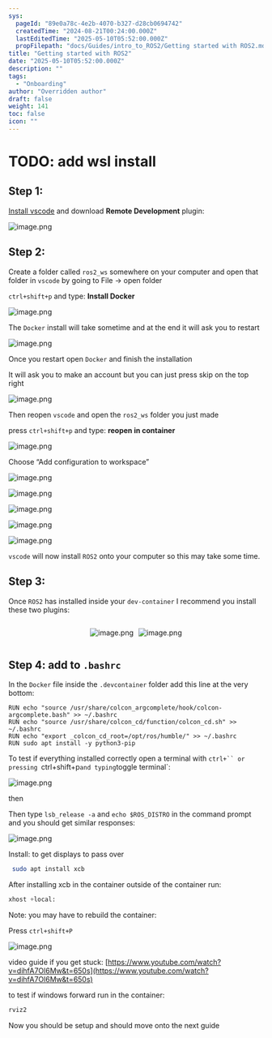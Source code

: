 ```yaml
---
sys:
  pageId: "89e0a78c-4e2b-4070-b327-d28cb0694742"
  createdTime: "2024-08-21T00:24:00.000Z"
  lastEditedTime: "2025-05-10T05:52:00.000Z"
  propFilepath: "docs/Guides/intro_to_ROS2/Getting started with ROS2.md"
title: "Getting started with ROS2"
date: "2025-05-10T05:52:00.000Z"
description: ""
tags:
  - "Onboarding"
author: "Overridden author"
draft: false
weight: 141
toc: false
icon: ""
---
```


# TODO: add wsl install

## Step 1:

[Install vscode](https://code.visualstudio.com/download) and download **Remote Development** plugin:

![image.png](https://prod-files-secure.s3.us-west-2.amazonaws.com/d518164a-d88e-44d1-a4ee-3adb3bd8bce0/efb52993-1881-4a40-b95e-6f020334f022/image.png?X-Amz-Algorithm=AWS4-HMAC-SHA256&X-Amz-Content-Sha256=UNSIGNED-PAYLOAD&X-Amz-Credential=ASIAZI2LB4666ZBU67HM%2F20250622%2Fus-west-2%2Fs3%2Faws4_request&X-Amz-Date=20250622T121417Z&X-Amz-Expires=3600&X-Amz-Security-Token=IQoJb3JpZ2luX2VjEAEaCXVzLXdlc3QtMiJIMEYCIQDXURpa0PWVo7t5m2Q%2F%2FWrInRHjcRrsGw4WCKIF%2Fz6CZgIhAMQVY1DFoTJb9QDnKxCpbmTis1EptQwjWHFUbPxYjTeeKogECOr%2F%2F%2F%2F%2F%2F%2F%2F%2F%2FwEQABoMNjM3NDIzMTgzODA1IgztGV5j%2BYfuradETxkq3AN9kAcYyIwqp%2FYpurSKBZRGfi2vSPCffyJhChufp5%2BQtQIhQ%2BUBt%2BjE4m%2BYVBZR3%2FxxjJusAMfc0kVmygadW63LH8%2BQ%2F5%2B%2Bk86zY4NGWPtXYF%2BgkIJ%2Be2wdYm%2BGhAXioW8Ib4DvLu5jeVlBpTSDVsa2NmrBc1pwC6SM3RwtCl8G87IML78%2BByXZVIFJT8R2cofNDGsCG%2B2eKCHyfmAW5H5R6ek15aeadp8zCa53ENI%2ByeC3if5MgsjOE4OKOT7B4%2F1yUZskqkR9K4qd%2B8u4Tv7v40awVGJtQ3JIg0USgFnJz4o9tsCgIFkplsBkPFbg4PUTQHUs7JC8C%2F60rskD8%2BDarH9ZeOrN0WygCLIdRjYyuqmWrRlhR3SCnVpbPyEW5vaQwCOkMVBx%2FK2yTNn%2FnGlj%2F9ksX9NtBNiFRneBRn7icS7xqk5a4ne0aLbwUJX1Jr1DHwz4jg9CQ47mCWgksatdLDok9x%2BIcy%2F2xeoNp7oL0ApoUWaHNcmQNt4u%2B0ujSxp2JZ3atyo9ecFHeYRZFWLDRRuBmmWT1jSiLnOeM%2FOQiDt%2BdAWpyCs%2F%2FRrknYbX3Djc%2Fzr7RK5EQkz1t%2F10QftqIHut%2Fa31lv01srMHWiGugaIPLs8PJCLSUJqqIzCNit%2FCBjqkAXwyz4ZXheKb9umKKU0HV5AKBP0%2FZ1vEO%2B%2Bp2%2FMs5GQX6sDnE57%2BVyz7stMvWcNnvruunZgjHG%2BMlfYycV4OY7GJOe8hRKHCnbe3Js%2Bm7SQ7nUyuzUd4GhCKTtkGjk8RGAsFWfY0BBnDNdawBskZCYxScc9gJuy8ms%2FY%2BwZH1OKRATGC7CM0ySXlAcvLIAFjT%2Fko7QBfjq1uOqntwaPZ1h%2BEmmgZ&X-Amz-Signature=464191bc42f07a1d5a561bc3ffdf7f77f804340caa74561d0b8d311adfa623bc&X-Amz-SignedHeaders=host&x-amz-checksum-mode=ENABLED&x-id=GetObject)

## Step 2:

Create a folder called `ros2_ws` somewhere on your computer and open that folder in `vscode` by going to File → open folder 

`ctrl+shift+p` and type: **Install Docker**

![image.png](https://prod-files-secure.s3.us-west-2.amazonaws.com/d518164a-d88e-44d1-a4ee-3adb3bd8bce0/2269dc0e-1cd5-47ff-bceb-c04ad9b2eab0/image.png?X-Amz-Algorithm=AWS4-HMAC-SHA256&X-Amz-Content-Sha256=UNSIGNED-PAYLOAD&X-Amz-Credential=ASIAZI2LB4666ZBU67HM%2F20250622%2Fus-west-2%2Fs3%2Faws4_request&X-Amz-Date=20250622T121417Z&X-Amz-Expires=3600&X-Amz-Security-Token=IQoJb3JpZ2luX2VjEAEaCXVzLXdlc3QtMiJIMEYCIQDXURpa0PWVo7t5m2Q%2F%2FWrInRHjcRrsGw4WCKIF%2Fz6CZgIhAMQVY1DFoTJb9QDnKxCpbmTis1EptQwjWHFUbPxYjTeeKogECOr%2F%2F%2F%2F%2F%2F%2F%2F%2F%2FwEQABoMNjM3NDIzMTgzODA1IgztGV5j%2BYfuradETxkq3AN9kAcYyIwqp%2FYpurSKBZRGfi2vSPCffyJhChufp5%2BQtQIhQ%2BUBt%2BjE4m%2BYVBZR3%2FxxjJusAMfc0kVmygadW63LH8%2BQ%2F5%2B%2Bk86zY4NGWPtXYF%2BgkIJ%2Be2wdYm%2BGhAXioW8Ib4DvLu5jeVlBpTSDVsa2NmrBc1pwC6SM3RwtCl8G87IML78%2BByXZVIFJT8R2cofNDGsCG%2B2eKCHyfmAW5H5R6ek15aeadp8zCa53ENI%2ByeC3if5MgsjOE4OKOT7B4%2F1yUZskqkR9K4qd%2B8u4Tv7v40awVGJtQ3JIg0USgFnJz4o9tsCgIFkplsBkPFbg4PUTQHUs7JC8C%2F60rskD8%2BDarH9ZeOrN0WygCLIdRjYyuqmWrRlhR3SCnVpbPyEW5vaQwCOkMVBx%2FK2yTNn%2FnGlj%2F9ksX9NtBNiFRneBRn7icS7xqk5a4ne0aLbwUJX1Jr1DHwz4jg9CQ47mCWgksatdLDok9x%2BIcy%2F2xeoNp7oL0ApoUWaHNcmQNt4u%2B0ujSxp2JZ3atyo9ecFHeYRZFWLDRRuBmmWT1jSiLnOeM%2FOQiDt%2BdAWpyCs%2F%2FRrknYbX3Djc%2Fzr7RK5EQkz1t%2F10QftqIHut%2Fa31lv01srMHWiGugaIPLs8PJCLSUJqqIzCNit%2FCBjqkAXwyz4ZXheKb9umKKU0HV5AKBP0%2FZ1vEO%2B%2Bp2%2FMs5GQX6sDnE57%2BVyz7stMvWcNnvruunZgjHG%2BMlfYycV4OY7GJOe8hRKHCnbe3Js%2Bm7SQ7nUyuzUd4GhCKTtkGjk8RGAsFWfY0BBnDNdawBskZCYxScc9gJuy8ms%2FY%2BwZH1OKRATGC7CM0ySXlAcvLIAFjT%2Fko7QBfjq1uOqntwaPZ1h%2BEmmgZ&X-Amz-Signature=fa1e5f301008cf1a072508b830cd5eae73214505e31ff46d1d6e8d460835347c&X-Amz-SignedHeaders=host&x-amz-checksum-mode=ENABLED&x-id=GetObject)

The `Docker` install will take sometime and at the end it will ask you to restart

![image.png](https://prod-files-secure.s3.us-west-2.amazonaws.com/d518164a-d88e-44d1-a4ee-3adb3bd8bce0/ed233f78-be33-4b1f-b89c-9c346c0e961e/image.png?X-Amz-Algorithm=AWS4-HMAC-SHA256&X-Amz-Content-Sha256=UNSIGNED-PAYLOAD&X-Amz-Credential=ASIAZI2LB4666ZBU67HM%2F20250622%2Fus-west-2%2Fs3%2Faws4_request&X-Amz-Date=20250622T121417Z&X-Amz-Expires=3600&X-Amz-Security-Token=IQoJb3JpZ2luX2VjEAEaCXVzLXdlc3QtMiJIMEYCIQDXURpa0PWVo7t5m2Q%2F%2FWrInRHjcRrsGw4WCKIF%2Fz6CZgIhAMQVY1DFoTJb9QDnKxCpbmTis1EptQwjWHFUbPxYjTeeKogECOr%2F%2F%2F%2F%2F%2F%2F%2F%2F%2FwEQABoMNjM3NDIzMTgzODA1IgztGV5j%2BYfuradETxkq3AN9kAcYyIwqp%2FYpurSKBZRGfi2vSPCffyJhChufp5%2BQtQIhQ%2BUBt%2BjE4m%2BYVBZR3%2FxxjJusAMfc0kVmygadW63LH8%2BQ%2F5%2B%2Bk86zY4NGWPtXYF%2BgkIJ%2Be2wdYm%2BGhAXioW8Ib4DvLu5jeVlBpTSDVsa2NmrBc1pwC6SM3RwtCl8G87IML78%2BByXZVIFJT8R2cofNDGsCG%2B2eKCHyfmAW5H5R6ek15aeadp8zCa53ENI%2ByeC3if5MgsjOE4OKOT7B4%2F1yUZskqkR9K4qd%2B8u4Tv7v40awVGJtQ3JIg0USgFnJz4o9tsCgIFkplsBkPFbg4PUTQHUs7JC8C%2F60rskD8%2BDarH9ZeOrN0WygCLIdRjYyuqmWrRlhR3SCnVpbPyEW5vaQwCOkMVBx%2FK2yTNn%2FnGlj%2F9ksX9NtBNiFRneBRn7icS7xqk5a4ne0aLbwUJX1Jr1DHwz4jg9CQ47mCWgksatdLDok9x%2BIcy%2F2xeoNp7oL0ApoUWaHNcmQNt4u%2B0ujSxp2JZ3atyo9ecFHeYRZFWLDRRuBmmWT1jSiLnOeM%2FOQiDt%2BdAWpyCs%2F%2FRrknYbX3Djc%2Fzr7RK5EQkz1t%2F10QftqIHut%2Fa31lv01srMHWiGugaIPLs8PJCLSUJqqIzCNit%2FCBjqkAXwyz4ZXheKb9umKKU0HV5AKBP0%2FZ1vEO%2B%2Bp2%2FMs5GQX6sDnE57%2BVyz7stMvWcNnvruunZgjHG%2BMlfYycV4OY7GJOe8hRKHCnbe3Js%2Bm7SQ7nUyuzUd4GhCKTtkGjk8RGAsFWfY0BBnDNdawBskZCYxScc9gJuy8ms%2FY%2BwZH1OKRATGC7CM0ySXlAcvLIAFjT%2Fko7QBfjq1uOqntwaPZ1h%2BEmmgZ&X-Amz-Signature=644b6ec1f2f93769b879bf6c9aae7814e6a904b51531f80a36bf606de3c4e781&X-Amz-SignedHeaders=host&x-amz-checksum-mode=ENABLED&x-id=GetObject)

Once you restart open `Docker` and finish the installation

It will ask you to make an account but you can just press skip on the top right

![image.png](https://prod-files-secure.s3.us-west-2.amazonaws.com/d518164a-d88e-44d1-a4ee-3adb3bd8bce0/21010ad9-1659-4fd9-9f59-9932a09b2a3d/image.png?X-Amz-Algorithm=AWS4-HMAC-SHA256&X-Amz-Content-Sha256=UNSIGNED-PAYLOAD&X-Amz-Credential=ASIAZI2LB4666ZBU67HM%2F20250622%2Fus-west-2%2Fs3%2Faws4_request&X-Amz-Date=20250622T121417Z&X-Amz-Expires=3600&X-Amz-Security-Token=IQoJb3JpZ2luX2VjEAEaCXVzLXdlc3QtMiJIMEYCIQDXURpa0PWVo7t5m2Q%2F%2FWrInRHjcRrsGw4WCKIF%2Fz6CZgIhAMQVY1DFoTJb9QDnKxCpbmTis1EptQwjWHFUbPxYjTeeKogECOr%2F%2F%2F%2F%2F%2F%2F%2F%2F%2FwEQABoMNjM3NDIzMTgzODA1IgztGV5j%2BYfuradETxkq3AN9kAcYyIwqp%2FYpurSKBZRGfi2vSPCffyJhChufp5%2BQtQIhQ%2BUBt%2BjE4m%2BYVBZR3%2FxxjJusAMfc0kVmygadW63LH8%2BQ%2F5%2B%2Bk86zY4NGWPtXYF%2BgkIJ%2Be2wdYm%2BGhAXioW8Ib4DvLu5jeVlBpTSDVsa2NmrBc1pwC6SM3RwtCl8G87IML78%2BByXZVIFJT8R2cofNDGsCG%2B2eKCHyfmAW5H5R6ek15aeadp8zCa53ENI%2ByeC3if5MgsjOE4OKOT7B4%2F1yUZskqkR9K4qd%2B8u4Tv7v40awVGJtQ3JIg0USgFnJz4o9tsCgIFkplsBkPFbg4PUTQHUs7JC8C%2F60rskD8%2BDarH9ZeOrN0WygCLIdRjYyuqmWrRlhR3SCnVpbPyEW5vaQwCOkMVBx%2FK2yTNn%2FnGlj%2F9ksX9NtBNiFRneBRn7icS7xqk5a4ne0aLbwUJX1Jr1DHwz4jg9CQ47mCWgksatdLDok9x%2BIcy%2F2xeoNp7oL0ApoUWaHNcmQNt4u%2B0ujSxp2JZ3atyo9ecFHeYRZFWLDRRuBmmWT1jSiLnOeM%2FOQiDt%2BdAWpyCs%2F%2FRrknYbX3Djc%2Fzr7RK5EQkz1t%2F10QftqIHut%2Fa31lv01srMHWiGugaIPLs8PJCLSUJqqIzCNit%2FCBjqkAXwyz4ZXheKb9umKKU0HV5AKBP0%2FZ1vEO%2B%2Bp2%2FMs5GQX6sDnE57%2BVyz7stMvWcNnvruunZgjHG%2BMlfYycV4OY7GJOe8hRKHCnbe3Js%2Bm7SQ7nUyuzUd4GhCKTtkGjk8RGAsFWfY0BBnDNdawBskZCYxScc9gJuy8ms%2FY%2BwZH1OKRATGC7CM0ySXlAcvLIAFjT%2Fko7QBfjq1uOqntwaPZ1h%2BEmmgZ&X-Amz-Signature=2fc86a7b6ddca4a97545143b93fbe7c2525fd9aa77bcdfc29184714a3fbe1925&X-Amz-SignedHeaders=host&x-amz-checksum-mode=ENABLED&x-id=GetObject)

Then reopen `vscode` and open the `ros2_ws` folder you just made

press `ctrl+shift+p` and type: **reopen in container**

![image.png](https://prod-files-secure.s3.us-west-2.amazonaws.com/d518164a-d88e-44d1-a4ee-3adb3bd8bce0/4e93b8c2-41ad-488c-8095-c74205196118/image.png?X-Amz-Algorithm=AWS4-HMAC-SHA256&X-Amz-Content-Sha256=UNSIGNED-PAYLOAD&X-Amz-Credential=ASIAZI2LB4666ZBU67HM%2F20250622%2Fus-west-2%2Fs3%2Faws4_request&X-Amz-Date=20250622T121417Z&X-Amz-Expires=3600&X-Amz-Security-Token=IQoJb3JpZ2luX2VjEAEaCXVzLXdlc3QtMiJIMEYCIQDXURpa0PWVo7t5m2Q%2F%2FWrInRHjcRrsGw4WCKIF%2Fz6CZgIhAMQVY1DFoTJb9QDnKxCpbmTis1EptQwjWHFUbPxYjTeeKogECOr%2F%2F%2F%2F%2F%2F%2F%2F%2F%2FwEQABoMNjM3NDIzMTgzODA1IgztGV5j%2BYfuradETxkq3AN9kAcYyIwqp%2FYpurSKBZRGfi2vSPCffyJhChufp5%2BQtQIhQ%2BUBt%2BjE4m%2BYVBZR3%2FxxjJusAMfc0kVmygadW63LH8%2BQ%2F5%2B%2Bk86zY4NGWPtXYF%2BgkIJ%2Be2wdYm%2BGhAXioW8Ib4DvLu5jeVlBpTSDVsa2NmrBc1pwC6SM3RwtCl8G87IML78%2BByXZVIFJT8R2cofNDGsCG%2B2eKCHyfmAW5H5R6ek15aeadp8zCa53ENI%2ByeC3if5MgsjOE4OKOT7B4%2F1yUZskqkR9K4qd%2B8u4Tv7v40awVGJtQ3JIg0USgFnJz4o9tsCgIFkplsBkPFbg4PUTQHUs7JC8C%2F60rskD8%2BDarH9ZeOrN0WygCLIdRjYyuqmWrRlhR3SCnVpbPyEW5vaQwCOkMVBx%2FK2yTNn%2FnGlj%2F9ksX9NtBNiFRneBRn7icS7xqk5a4ne0aLbwUJX1Jr1DHwz4jg9CQ47mCWgksatdLDok9x%2BIcy%2F2xeoNp7oL0ApoUWaHNcmQNt4u%2B0ujSxp2JZ3atyo9ecFHeYRZFWLDRRuBmmWT1jSiLnOeM%2FOQiDt%2BdAWpyCs%2F%2FRrknYbX3Djc%2Fzr7RK5EQkz1t%2F10QftqIHut%2Fa31lv01srMHWiGugaIPLs8PJCLSUJqqIzCNit%2FCBjqkAXwyz4ZXheKb9umKKU0HV5AKBP0%2FZ1vEO%2B%2Bp2%2FMs5GQX6sDnE57%2BVyz7stMvWcNnvruunZgjHG%2BMlfYycV4OY7GJOe8hRKHCnbe3Js%2Bm7SQ7nUyuzUd4GhCKTtkGjk8RGAsFWfY0BBnDNdawBskZCYxScc9gJuy8ms%2FY%2BwZH1OKRATGC7CM0ySXlAcvLIAFjT%2Fko7QBfjq1uOqntwaPZ1h%2BEmmgZ&X-Amz-Signature=69a0445fbb70e436d6fd7dc84450fa1518f5b9e1a656165a4df01383811845f0&X-Amz-SignedHeaders=host&x-amz-checksum-mode=ENABLED&x-id=GetObject)

Choose “Add configuration to workspace”

![image.png](https://prod-files-secure.s3.us-west-2.amazonaws.com/d518164a-d88e-44d1-a4ee-3adb3bd8bce0/9560b282-5060-4989-ba37-97e7b2c22476/image.png?X-Amz-Algorithm=AWS4-HMAC-SHA256&X-Amz-Content-Sha256=UNSIGNED-PAYLOAD&X-Amz-Credential=ASIAZI2LB4666ZBU67HM%2F20250622%2Fus-west-2%2Fs3%2Faws4_request&X-Amz-Date=20250622T121417Z&X-Amz-Expires=3600&X-Amz-Security-Token=IQoJb3JpZ2luX2VjEAEaCXVzLXdlc3QtMiJIMEYCIQDXURpa0PWVo7t5m2Q%2F%2FWrInRHjcRrsGw4WCKIF%2Fz6CZgIhAMQVY1DFoTJb9QDnKxCpbmTis1EptQwjWHFUbPxYjTeeKogECOr%2F%2F%2F%2F%2F%2F%2F%2F%2F%2FwEQABoMNjM3NDIzMTgzODA1IgztGV5j%2BYfuradETxkq3AN9kAcYyIwqp%2FYpurSKBZRGfi2vSPCffyJhChufp5%2BQtQIhQ%2BUBt%2BjE4m%2BYVBZR3%2FxxjJusAMfc0kVmygadW63LH8%2BQ%2F5%2B%2Bk86zY4NGWPtXYF%2BgkIJ%2Be2wdYm%2BGhAXioW8Ib4DvLu5jeVlBpTSDVsa2NmrBc1pwC6SM3RwtCl8G87IML78%2BByXZVIFJT8R2cofNDGsCG%2B2eKCHyfmAW5H5R6ek15aeadp8zCa53ENI%2ByeC3if5MgsjOE4OKOT7B4%2F1yUZskqkR9K4qd%2B8u4Tv7v40awVGJtQ3JIg0USgFnJz4o9tsCgIFkplsBkPFbg4PUTQHUs7JC8C%2F60rskD8%2BDarH9ZeOrN0WygCLIdRjYyuqmWrRlhR3SCnVpbPyEW5vaQwCOkMVBx%2FK2yTNn%2FnGlj%2F9ksX9NtBNiFRneBRn7icS7xqk5a4ne0aLbwUJX1Jr1DHwz4jg9CQ47mCWgksatdLDok9x%2BIcy%2F2xeoNp7oL0ApoUWaHNcmQNt4u%2B0ujSxp2JZ3atyo9ecFHeYRZFWLDRRuBmmWT1jSiLnOeM%2FOQiDt%2BdAWpyCs%2F%2FRrknYbX3Djc%2Fzr7RK5EQkz1t%2F10QftqIHut%2Fa31lv01srMHWiGugaIPLs8PJCLSUJqqIzCNit%2FCBjqkAXwyz4ZXheKb9umKKU0HV5AKBP0%2FZ1vEO%2B%2Bp2%2FMs5GQX6sDnE57%2BVyz7stMvWcNnvruunZgjHG%2BMlfYycV4OY7GJOe8hRKHCnbe3Js%2Bm7SQ7nUyuzUd4GhCKTtkGjk8RGAsFWfY0BBnDNdawBskZCYxScc9gJuy8ms%2FY%2BwZH1OKRATGC7CM0ySXlAcvLIAFjT%2Fko7QBfjq1uOqntwaPZ1h%2BEmmgZ&X-Amz-Signature=c77172a2a267dc7385e1c3a2f870b7cdae3b6bf5f2cd3a4903885b4b3e09e13b&X-Amz-SignedHeaders=host&x-amz-checksum-mode=ENABLED&x-id=GetObject)

![image.png](https://prod-files-secure.s3.us-west-2.amazonaws.com/d518164a-d88e-44d1-a4ee-3adb3bd8bce0/2ee63f81-886b-48e8-a553-dc6e5eac99e4/image.png?X-Amz-Algorithm=AWS4-HMAC-SHA256&X-Amz-Content-Sha256=UNSIGNED-PAYLOAD&X-Amz-Credential=ASIAZI2LB4666ZBU67HM%2F20250622%2Fus-west-2%2Fs3%2Faws4_request&X-Amz-Date=20250622T121417Z&X-Amz-Expires=3600&X-Amz-Security-Token=IQoJb3JpZ2luX2VjEAEaCXVzLXdlc3QtMiJIMEYCIQDXURpa0PWVo7t5m2Q%2F%2FWrInRHjcRrsGw4WCKIF%2Fz6CZgIhAMQVY1DFoTJb9QDnKxCpbmTis1EptQwjWHFUbPxYjTeeKogECOr%2F%2F%2F%2F%2F%2F%2F%2F%2F%2FwEQABoMNjM3NDIzMTgzODA1IgztGV5j%2BYfuradETxkq3AN9kAcYyIwqp%2FYpurSKBZRGfi2vSPCffyJhChufp5%2BQtQIhQ%2BUBt%2BjE4m%2BYVBZR3%2FxxjJusAMfc0kVmygadW63LH8%2BQ%2F5%2B%2Bk86zY4NGWPtXYF%2BgkIJ%2Be2wdYm%2BGhAXioW8Ib4DvLu5jeVlBpTSDVsa2NmrBc1pwC6SM3RwtCl8G87IML78%2BByXZVIFJT8R2cofNDGsCG%2B2eKCHyfmAW5H5R6ek15aeadp8zCa53ENI%2ByeC3if5MgsjOE4OKOT7B4%2F1yUZskqkR9K4qd%2B8u4Tv7v40awVGJtQ3JIg0USgFnJz4o9tsCgIFkplsBkPFbg4PUTQHUs7JC8C%2F60rskD8%2BDarH9ZeOrN0WygCLIdRjYyuqmWrRlhR3SCnVpbPyEW5vaQwCOkMVBx%2FK2yTNn%2FnGlj%2F9ksX9NtBNiFRneBRn7icS7xqk5a4ne0aLbwUJX1Jr1DHwz4jg9CQ47mCWgksatdLDok9x%2BIcy%2F2xeoNp7oL0ApoUWaHNcmQNt4u%2B0ujSxp2JZ3atyo9ecFHeYRZFWLDRRuBmmWT1jSiLnOeM%2FOQiDt%2BdAWpyCs%2F%2FRrknYbX3Djc%2Fzr7RK5EQkz1t%2F10QftqIHut%2Fa31lv01srMHWiGugaIPLs8PJCLSUJqqIzCNit%2FCBjqkAXwyz4ZXheKb9umKKU0HV5AKBP0%2FZ1vEO%2B%2Bp2%2FMs5GQX6sDnE57%2BVyz7stMvWcNnvruunZgjHG%2BMlfYycV4OY7GJOe8hRKHCnbe3Js%2Bm7SQ7nUyuzUd4GhCKTtkGjk8RGAsFWfY0BBnDNdawBskZCYxScc9gJuy8ms%2FY%2BwZH1OKRATGC7CM0ySXlAcvLIAFjT%2Fko7QBfjq1uOqntwaPZ1h%2BEmmgZ&X-Amz-Signature=26ba259efdff5fab9629dc0a7a7f959435c9a7f776d562c21089ee1c42d4c9d4&X-Amz-SignedHeaders=host&x-amz-checksum-mode=ENABLED&x-id=GetObject)

![image.png](https://prod-files-secure.s3.us-west-2.amazonaws.com/d518164a-d88e-44d1-a4ee-3adb3bd8bce0/ae1580b2-b048-407e-aed9-b584224a7a04/image.png?X-Amz-Algorithm=AWS4-HMAC-SHA256&X-Amz-Content-Sha256=UNSIGNED-PAYLOAD&X-Amz-Credential=ASIAZI2LB4666ZBU67HM%2F20250622%2Fus-west-2%2Fs3%2Faws4_request&X-Amz-Date=20250622T121417Z&X-Amz-Expires=3600&X-Amz-Security-Token=IQoJb3JpZ2luX2VjEAEaCXVzLXdlc3QtMiJIMEYCIQDXURpa0PWVo7t5m2Q%2F%2FWrInRHjcRrsGw4WCKIF%2Fz6CZgIhAMQVY1DFoTJb9QDnKxCpbmTis1EptQwjWHFUbPxYjTeeKogECOr%2F%2F%2F%2F%2F%2F%2F%2F%2F%2FwEQABoMNjM3NDIzMTgzODA1IgztGV5j%2BYfuradETxkq3AN9kAcYyIwqp%2FYpurSKBZRGfi2vSPCffyJhChufp5%2BQtQIhQ%2BUBt%2BjE4m%2BYVBZR3%2FxxjJusAMfc0kVmygadW63LH8%2BQ%2F5%2B%2Bk86zY4NGWPtXYF%2BgkIJ%2Be2wdYm%2BGhAXioW8Ib4DvLu5jeVlBpTSDVsa2NmrBc1pwC6SM3RwtCl8G87IML78%2BByXZVIFJT8R2cofNDGsCG%2B2eKCHyfmAW5H5R6ek15aeadp8zCa53ENI%2ByeC3if5MgsjOE4OKOT7B4%2F1yUZskqkR9K4qd%2B8u4Tv7v40awVGJtQ3JIg0USgFnJz4o9tsCgIFkplsBkPFbg4PUTQHUs7JC8C%2F60rskD8%2BDarH9ZeOrN0WygCLIdRjYyuqmWrRlhR3SCnVpbPyEW5vaQwCOkMVBx%2FK2yTNn%2FnGlj%2F9ksX9NtBNiFRneBRn7icS7xqk5a4ne0aLbwUJX1Jr1DHwz4jg9CQ47mCWgksatdLDok9x%2BIcy%2F2xeoNp7oL0ApoUWaHNcmQNt4u%2B0ujSxp2JZ3atyo9ecFHeYRZFWLDRRuBmmWT1jSiLnOeM%2FOQiDt%2BdAWpyCs%2F%2FRrknYbX3Djc%2Fzr7RK5EQkz1t%2F10QftqIHut%2Fa31lv01srMHWiGugaIPLs8PJCLSUJqqIzCNit%2FCBjqkAXwyz4ZXheKb9umKKU0HV5AKBP0%2FZ1vEO%2B%2Bp2%2FMs5GQX6sDnE57%2BVyz7stMvWcNnvruunZgjHG%2BMlfYycV4OY7GJOe8hRKHCnbe3Js%2Bm7SQ7nUyuzUd4GhCKTtkGjk8RGAsFWfY0BBnDNdawBskZCYxScc9gJuy8ms%2FY%2BwZH1OKRATGC7CM0ySXlAcvLIAFjT%2Fko7QBfjq1uOqntwaPZ1h%2BEmmgZ&X-Amz-Signature=254388c781939fbe404ceef7126f8318b6d9c8eec0d558c8de644b31586b2228&X-Amz-SignedHeaders=host&x-amz-checksum-mode=ENABLED&x-id=GetObject)

![image.png](https://prod-files-secure.s3.us-west-2.amazonaws.com/d518164a-d88e-44d1-a4ee-3adb3bd8bce0/53255b28-f75e-430f-b9e3-c0ac8577e42b/image.png?X-Amz-Algorithm=AWS4-HMAC-SHA256&X-Amz-Content-Sha256=UNSIGNED-PAYLOAD&X-Amz-Credential=ASIAZI2LB4666ZBU67HM%2F20250622%2Fus-west-2%2Fs3%2Faws4_request&X-Amz-Date=20250622T121417Z&X-Amz-Expires=3600&X-Amz-Security-Token=IQoJb3JpZ2luX2VjEAEaCXVzLXdlc3QtMiJIMEYCIQDXURpa0PWVo7t5m2Q%2F%2FWrInRHjcRrsGw4WCKIF%2Fz6CZgIhAMQVY1DFoTJb9QDnKxCpbmTis1EptQwjWHFUbPxYjTeeKogECOr%2F%2F%2F%2F%2F%2F%2F%2F%2F%2FwEQABoMNjM3NDIzMTgzODA1IgztGV5j%2BYfuradETxkq3AN9kAcYyIwqp%2FYpurSKBZRGfi2vSPCffyJhChufp5%2BQtQIhQ%2BUBt%2BjE4m%2BYVBZR3%2FxxjJusAMfc0kVmygadW63LH8%2BQ%2F5%2B%2Bk86zY4NGWPtXYF%2BgkIJ%2Be2wdYm%2BGhAXioW8Ib4DvLu5jeVlBpTSDVsa2NmrBc1pwC6SM3RwtCl8G87IML78%2BByXZVIFJT8R2cofNDGsCG%2B2eKCHyfmAW5H5R6ek15aeadp8zCa53ENI%2ByeC3if5MgsjOE4OKOT7B4%2F1yUZskqkR9K4qd%2B8u4Tv7v40awVGJtQ3JIg0USgFnJz4o9tsCgIFkplsBkPFbg4PUTQHUs7JC8C%2F60rskD8%2BDarH9ZeOrN0WygCLIdRjYyuqmWrRlhR3SCnVpbPyEW5vaQwCOkMVBx%2FK2yTNn%2FnGlj%2F9ksX9NtBNiFRneBRn7icS7xqk5a4ne0aLbwUJX1Jr1DHwz4jg9CQ47mCWgksatdLDok9x%2BIcy%2F2xeoNp7oL0ApoUWaHNcmQNt4u%2B0ujSxp2JZ3atyo9ecFHeYRZFWLDRRuBmmWT1jSiLnOeM%2FOQiDt%2BdAWpyCs%2F%2FRrknYbX3Djc%2Fzr7RK5EQkz1t%2F10QftqIHut%2Fa31lv01srMHWiGugaIPLs8PJCLSUJqqIzCNit%2FCBjqkAXwyz4ZXheKb9umKKU0HV5AKBP0%2FZ1vEO%2B%2Bp2%2FMs5GQX6sDnE57%2BVyz7stMvWcNnvruunZgjHG%2BMlfYycV4OY7GJOe8hRKHCnbe3Js%2Bm7SQ7nUyuzUd4GhCKTtkGjk8RGAsFWfY0BBnDNdawBskZCYxScc9gJuy8ms%2FY%2BwZH1OKRATGC7CM0ySXlAcvLIAFjT%2Fko7QBfjq1uOqntwaPZ1h%2BEmmgZ&X-Amz-Signature=47ae24d74581a6967d25070cbf28ecece523cbe5e07471f0ef41f86c54812918&X-Amz-SignedHeaders=host&x-amz-checksum-mode=ENABLED&x-id=GetObject)

![image.png](https://prod-files-secure.s3.us-west-2.amazonaws.com/d518164a-d88e-44d1-a4ee-3adb3bd8bce0/7c562767-5af9-4ffb-97d1-327bcdf4ee00/image.png?X-Amz-Algorithm=AWS4-HMAC-SHA256&X-Amz-Content-Sha256=UNSIGNED-PAYLOAD&X-Amz-Credential=ASIAZI2LB4666ZBU67HM%2F20250622%2Fus-west-2%2Fs3%2Faws4_request&X-Amz-Date=20250622T121417Z&X-Amz-Expires=3600&X-Amz-Security-Token=IQoJb3JpZ2luX2VjEAEaCXVzLXdlc3QtMiJIMEYCIQDXURpa0PWVo7t5m2Q%2F%2FWrInRHjcRrsGw4WCKIF%2Fz6CZgIhAMQVY1DFoTJb9QDnKxCpbmTis1EptQwjWHFUbPxYjTeeKogECOr%2F%2F%2F%2F%2F%2F%2F%2F%2F%2FwEQABoMNjM3NDIzMTgzODA1IgztGV5j%2BYfuradETxkq3AN9kAcYyIwqp%2FYpurSKBZRGfi2vSPCffyJhChufp5%2BQtQIhQ%2BUBt%2BjE4m%2BYVBZR3%2FxxjJusAMfc0kVmygadW63LH8%2BQ%2F5%2B%2Bk86zY4NGWPtXYF%2BgkIJ%2Be2wdYm%2BGhAXioW8Ib4DvLu5jeVlBpTSDVsa2NmrBc1pwC6SM3RwtCl8G87IML78%2BByXZVIFJT8R2cofNDGsCG%2B2eKCHyfmAW5H5R6ek15aeadp8zCa53ENI%2ByeC3if5MgsjOE4OKOT7B4%2F1yUZskqkR9K4qd%2B8u4Tv7v40awVGJtQ3JIg0USgFnJz4o9tsCgIFkplsBkPFbg4PUTQHUs7JC8C%2F60rskD8%2BDarH9ZeOrN0WygCLIdRjYyuqmWrRlhR3SCnVpbPyEW5vaQwCOkMVBx%2FK2yTNn%2FnGlj%2F9ksX9NtBNiFRneBRn7icS7xqk5a4ne0aLbwUJX1Jr1DHwz4jg9CQ47mCWgksatdLDok9x%2BIcy%2F2xeoNp7oL0ApoUWaHNcmQNt4u%2B0ujSxp2JZ3atyo9ecFHeYRZFWLDRRuBmmWT1jSiLnOeM%2FOQiDt%2BdAWpyCs%2F%2FRrknYbX3Djc%2Fzr7RK5EQkz1t%2F10QftqIHut%2Fa31lv01srMHWiGugaIPLs8PJCLSUJqqIzCNit%2FCBjqkAXwyz4ZXheKb9umKKU0HV5AKBP0%2FZ1vEO%2B%2Bp2%2FMs5GQX6sDnE57%2BVyz7stMvWcNnvruunZgjHG%2BMlfYycV4OY7GJOe8hRKHCnbe3Js%2Bm7SQ7nUyuzUd4GhCKTtkGjk8RGAsFWfY0BBnDNdawBskZCYxScc9gJuy8ms%2FY%2BwZH1OKRATGC7CM0ySXlAcvLIAFjT%2Fko7QBfjq1uOqntwaPZ1h%2BEmmgZ&X-Amz-Signature=f62e130980c939923846f395f757b5b9fbce71afaabac25be867c0e80a508014&X-Amz-SignedHeaders=host&x-amz-checksum-mode=ENABLED&x-id=GetObject)

`vscode` will now install `ROS2` onto your computer so this may take some time.

## Step 3:

Once `ROS2` has installed inside your `dev-container` I recommend you install these two plugins:

<div style="display: flex;flex-direction: row; column-gap:10px; max-width: 630px;justify-content: center;">
<div>

![image.png](https://prod-files-secure.s3.us-west-2.amazonaws.com/d518164a-d88e-44d1-a4ee-3adb3bd8bce0/3fc3d550-5a54-4ba1-ba6b-faa01cdb7369/image.png?X-Amz-Algorithm=AWS4-HMAC-SHA256&X-Amz-Content-Sha256=UNSIGNED-PAYLOAD&X-Amz-Credential=ASIAZI2LB466654OKJ3J%2F20250622%2Fus-west-2%2Fs3%2Faws4_request&X-Amz-Date=20250622T121421Z&X-Amz-Expires=3600&X-Amz-Security-Token=IQoJb3JpZ2luX2VjEAMaCXVzLXdlc3QtMiJHMEUCIQC9%2B5Vcs46vrlz0b6ELmtOUcykAz94k2NOcYhExjPhq2wIgCt8KHk0jbLvLOy2Gvn5uDOZhIQsqFF45Sp%2FJaWBVpfUqiAQI7P%2F%2F%2F%2F%2F%2F%2F%2F%2F%2FARAAGgw2Mzc0MjMxODM4MDUiDAkhJ%2FzOKJUji85JHyrcA%2BcUj%2BlvesVLhZtPkqLCS%2BNOj4IDcFz5lDPCEHmqY17Yd4M0YVibJLcwqReQCaFZpLOuCRPufrWFaLtOd6TG1pKvxwL1lQINNvGka9lfZvsdUkwjPsR4Xm83RapSD3rn2gWpmwnGITCWECdyI3fc77bOPK0Y%2BC3f9r0gsT8stJTurJdbcW2A2CfC9VY43ba%2Bzcxd%2B5mUM%2FHMEZgracttxGJMQ0Zc5MU1BZrgrMUZfDBlJse%2F%2BIsOsmw27D8MStOEuxc5l95bRdYRYCVAXlfDPpPUAySyaIPBB0Sw2RQkLPK0reBRQY3a0PUQkaJvA5tLuSkuIyw6YtciEyS9ru4ypWUgL6ZKDUJMXzfHhOLa8%2By9RnN8oKmfDcrlihhm1tFSwGFVc0ZGOAqoxUw6GmUtmcbFMQtLhbb%2BWtc9tVBHMMz3bugo%2BbZ%2FHNZ%2B0itTu70lWqdI51HuO9Lf2%2F4SQV%2FehMocVKy3rGL5vACke1c6aPF1r6sWLZQYEbeV6xNKohgHojuS0TPfU05mlMVG5cAQrBVI0ZpHlKV423oMLs5btGqD0sesWEsNwGVs7rBbG8r1sNJs%2BoCm0i%2F5OThWjSMxtuvjWsFvcQrj4SvL3iKacZADYthAlVgQXMpMcay3MOPI38IGOqUBS6gf6b2n0S6ME1kx3Wv1jBHeYmS8y8V4CY%2BenFzEXWMH4ZQj9OsW61j2YWs70gmNS3joBXZSU5%2FxlMF42QLKuUi7tdysVUliJoR%2BIStlR%2FLLBvWIyMQJMZM5GMTBumgzWMvLOZW1xXvYV0QhfTcB3tAElHOqCBUQ2RH8gik2aODy9j%2FOaf8XDYTm7f9ZG1RwMm7FB%2FQVZpQTv%2FZi1l6jWxjTskbz&X-Amz-Signature=83b880099a970242f9ae5999051e5ed2c4663d1b7eb142408d1b384e4ec376d7&X-Amz-SignedHeaders=host&x-amz-checksum-mode=ENABLED&x-id=GetObject)

</div>
<div>

![image.png](https://prod-files-secure.s3.us-west-2.amazonaws.com/d518164a-d88e-44d1-a4ee-3adb3bd8bce0/d994cc66-13c2-4093-a5a3-f84cf4601a82/image.png?X-Amz-Algorithm=AWS4-HMAC-SHA256&X-Amz-Content-Sha256=UNSIGNED-PAYLOAD&X-Amz-Credential=ASIAZI2LB466VWUQISCF%2F20250622%2Fus-west-2%2Fs3%2Faws4_request&X-Amz-Date=20250622T121421Z&X-Amz-Expires=3600&X-Amz-Security-Token=IQoJb3JpZ2luX2VjEAQaCXVzLXdlc3QtMiJHMEUCIA7MWVsOmC6qgkBMEiJezt%2BZ%2FrWb4215B8DDkO3c2psuAiEAqB1yJlMJkrqwcP0QrAsbOVatTh2Nf1d1zgjFkpuC3cwqiAQI7f%2F%2F%2F%2F%2F%2F%2F%2F%2F%2FARAAGgw2Mzc0MjMxODM4MDUiDKtplpVfmPEhjQasZyrcAxRdPp%2FXkUGkrtfWQuhdcMiW7qu2Esn8R46TFuwpgVVzd341k6SxX%2FW6eQJDMaRa3tCrM9%2FJ2M7j3kNJUziEj0VfJqTXo0Md3LSGEatLm3s4VJMMaBcnRXaf5zyf46H6M8ihoIOv4qcfGuj23KPbci23dTwnMeR5xZrLaQfGSaoLKkUM0p%2BfXc4knPw1hkMFvs0jMmQkMa6EUpNrE2nOi9VxgpJ%2BFQFxbPshRIc9o7OOBC%2BPxI9z2QqwEBGxeLHiMYokZg0uhUm5tGh%2Ba6AslZw07eEOUG9TjzQBJARg2aFw4FP173YosY7FYtfU59bi%2BE0SRMMvV0oEnIRyg%2FbDOVl%2B7Us2rLX5POcNIdh5qPIVHj3rAzfG0JA1RAykLMBH0PhOuXHsLrHFCiksGR%2Fu8n2Zj%2BLTRQS0ui3gYUTNHBf7ghtg%2BUKPgNzeN%2BUPShSp%2BLBCnUKW3gdD4wVdckPC6EwIgEURZVEVzGJcUsrbGIjM70K5Cka6a83G1WFKDzvNmrW5wWvgEmRfXNeXd5lyksnyAbXQMtgGcT3Eh5rNxxoo5f0k6oAvpd7ZDz7aCLMONP4aJCdDXkbrGMEAiRRmhoiP98epf11chCQiCjrfwS84WRfvXmVfjO0HhtnsMNrR38IGOqUBMeKjoiVYWNGC2jBH4RkCUFwfvF5m2zjN6sINbEoOL51KUmT2K6CETjIRsYqN1bWLZoR14SWGDNMS2ib7qJxu6LOskI2FHyVfwtsa7MqlTlUib0pearbvOFEAN%2BwttJSJzV2UMhvEVegGFdBRc2iSiMDpHTp1o35s4cm0vh4gPQC9LluRMia7bLaxacjN86dc8WHIVWHBcE40WiCtPNdfUWRx0sdI&X-Amz-Signature=fdf345ea51c9e904b1c09c5f389b8e704e5209b931d38633f6409f7befbce9aa&X-Amz-SignedHeaders=host&x-amz-checksum-mode=ENABLED&x-id=GetObject)

</div>
</div>

## Step 4: add to `.bashrc`

In the `Docker` file inside the `.devcontainer` folder add this line at the very bottom: 

```docker
RUN echo "source /usr/share/colcon_argcomplete/hook/colcon-argcomplete.bash" >> ~/.bashrc
RUN echo "source /usr/share/colcon_cd/function/colcon_cd.sh" >> ~/.bashrc
RUN echo "export _colcon_cd_root=/opt/ros/humble/" >> ~/.bashrc
RUN sudo apt install -y python3-pip 
```

To test if everything installed correctly open a terminal with `ctrl+`` or pressing `ctrl+shift+p` and typing `toggle terminal`:

![image.png](https://prod-files-secure.s3.us-west-2.amazonaws.com/d518164a-d88e-44d1-a4ee-3adb3bd8bce0/6a4943d8-b04e-4c02-9a58-775f3384d1a5/image.png?X-Amz-Algorithm=AWS4-HMAC-SHA256&X-Amz-Content-Sha256=UNSIGNED-PAYLOAD&X-Amz-Credential=ASIAZI2LB4666ZBU67HM%2F20250622%2Fus-west-2%2Fs3%2Faws4_request&X-Amz-Date=20250622T121417Z&X-Amz-Expires=3600&X-Amz-Security-Token=IQoJb3JpZ2luX2VjEAEaCXVzLXdlc3QtMiJIMEYCIQDXURpa0PWVo7t5m2Q%2F%2FWrInRHjcRrsGw4WCKIF%2Fz6CZgIhAMQVY1DFoTJb9QDnKxCpbmTis1EptQwjWHFUbPxYjTeeKogECOr%2F%2F%2F%2F%2F%2F%2F%2F%2F%2FwEQABoMNjM3NDIzMTgzODA1IgztGV5j%2BYfuradETxkq3AN9kAcYyIwqp%2FYpurSKBZRGfi2vSPCffyJhChufp5%2BQtQIhQ%2BUBt%2BjE4m%2BYVBZR3%2FxxjJusAMfc0kVmygadW63LH8%2BQ%2F5%2B%2Bk86zY4NGWPtXYF%2BgkIJ%2Be2wdYm%2BGhAXioW8Ib4DvLu5jeVlBpTSDVsa2NmrBc1pwC6SM3RwtCl8G87IML78%2BByXZVIFJT8R2cofNDGsCG%2B2eKCHyfmAW5H5R6ek15aeadp8zCa53ENI%2ByeC3if5MgsjOE4OKOT7B4%2F1yUZskqkR9K4qd%2B8u4Tv7v40awVGJtQ3JIg0USgFnJz4o9tsCgIFkplsBkPFbg4PUTQHUs7JC8C%2F60rskD8%2BDarH9ZeOrN0WygCLIdRjYyuqmWrRlhR3SCnVpbPyEW5vaQwCOkMVBx%2FK2yTNn%2FnGlj%2F9ksX9NtBNiFRneBRn7icS7xqk5a4ne0aLbwUJX1Jr1DHwz4jg9CQ47mCWgksatdLDok9x%2BIcy%2F2xeoNp7oL0ApoUWaHNcmQNt4u%2B0ujSxp2JZ3atyo9ecFHeYRZFWLDRRuBmmWT1jSiLnOeM%2FOQiDt%2BdAWpyCs%2F%2FRrknYbX3Djc%2Fzr7RK5EQkz1t%2F10QftqIHut%2Fa31lv01srMHWiGugaIPLs8PJCLSUJqqIzCNit%2FCBjqkAXwyz4ZXheKb9umKKU0HV5AKBP0%2FZ1vEO%2B%2Bp2%2FMs5GQX6sDnE57%2BVyz7stMvWcNnvruunZgjHG%2BMlfYycV4OY7GJOe8hRKHCnbe3Js%2Bm7SQ7nUyuzUd4GhCKTtkGjk8RGAsFWfY0BBnDNdawBskZCYxScc9gJuy8ms%2FY%2BwZH1OKRATGC7CM0ySXlAcvLIAFjT%2Fko7QBfjq1uOqntwaPZ1h%2BEmmgZ&X-Amz-Signature=dc62b60aa461ab839b493d896292bc08811e5218373c3667aee66855b4896b71&X-Amz-SignedHeaders=host&x-amz-checksum-mode=ENABLED&x-id=GetObject)

then 

Then type `lsb_release -a` and `echo $ROS_DISTRO` in the command prompt and you should get similar responses:

![image.png](https://prod-files-secure.s3.us-west-2.amazonaws.com/d518164a-d88e-44d1-a4ee-3adb3bd8bce0/3e635dec-a805-4e85-8b9e-d000e5b71a4e/image.png?X-Amz-Algorithm=AWS4-HMAC-SHA256&X-Amz-Content-Sha256=UNSIGNED-PAYLOAD&X-Amz-Credential=ASIAZI2LB4666ZBU67HM%2F20250622%2Fus-west-2%2Fs3%2Faws4_request&X-Amz-Date=20250622T121417Z&X-Amz-Expires=3600&X-Amz-Security-Token=IQoJb3JpZ2luX2VjEAEaCXVzLXdlc3QtMiJIMEYCIQDXURpa0PWVo7t5m2Q%2F%2FWrInRHjcRrsGw4WCKIF%2Fz6CZgIhAMQVY1DFoTJb9QDnKxCpbmTis1EptQwjWHFUbPxYjTeeKogECOr%2F%2F%2F%2F%2F%2F%2F%2F%2F%2FwEQABoMNjM3NDIzMTgzODA1IgztGV5j%2BYfuradETxkq3AN9kAcYyIwqp%2FYpurSKBZRGfi2vSPCffyJhChufp5%2BQtQIhQ%2BUBt%2BjE4m%2BYVBZR3%2FxxjJusAMfc0kVmygadW63LH8%2BQ%2F5%2B%2Bk86zY4NGWPtXYF%2BgkIJ%2Be2wdYm%2BGhAXioW8Ib4DvLu5jeVlBpTSDVsa2NmrBc1pwC6SM3RwtCl8G87IML78%2BByXZVIFJT8R2cofNDGsCG%2B2eKCHyfmAW5H5R6ek15aeadp8zCa53ENI%2ByeC3if5MgsjOE4OKOT7B4%2F1yUZskqkR9K4qd%2B8u4Tv7v40awVGJtQ3JIg0USgFnJz4o9tsCgIFkplsBkPFbg4PUTQHUs7JC8C%2F60rskD8%2BDarH9ZeOrN0WygCLIdRjYyuqmWrRlhR3SCnVpbPyEW5vaQwCOkMVBx%2FK2yTNn%2FnGlj%2F9ksX9NtBNiFRneBRn7icS7xqk5a4ne0aLbwUJX1Jr1DHwz4jg9CQ47mCWgksatdLDok9x%2BIcy%2F2xeoNp7oL0ApoUWaHNcmQNt4u%2B0ujSxp2JZ3atyo9ecFHeYRZFWLDRRuBmmWT1jSiLnOeM%2FOQiDt%2BdAWpyCs%2F%2FRrknYbX3Djc%2Fzr7RK5EQkz1t%2F10QftqIHut%2Fa31lv01srMHWiGugaIPLs8PJCLSUJqqIzCNit%2FCBjqkAXwyz4ZXheKb9umKKU0HV5AKBP0%2FZ1vEO%2B%2Bp2%2FMs5GQX6sDnE57%2BVyz7stMvWcNnvruunZgjHG%2BMlfYycV4OY7GJOe8hRKHCnbe3Js%2Bm7SQ7nUyuzUd4GhCKTtkGjk8RGAsFWfY0BBnDNdawBskZCYxScc9gJuy8ms%2FY%2BwZH1OKRATGC7CM0ySXlAcvLIAFjT%2Fko7QBfjq1uOqntwaPZ1h%2BEmmgZ&X-Amz-Signature=07266a46710889dc6dfb5a02ea84974c5992c09515e0fe11c597fbf966afd818&X-Amz-SignedHeaders=host&x-amz-checksum-mode=ENABLED&x-id=GetObject)

Install:  to get displays to pass over

```bash
 sudo apt install xcb
```

After installing xcb in the container outside of the container run:

```python
xhost +local:
```

Note: you may have to rebuild the container:

Press `ctrl+shift+P`

![image.png](https://prod-files-secure.s3.us-west-2.amazonaws.com/d518164a-d88e-44d1-a4ee-3adb3bd8bce0/6c2be660-2618-4c38-9c26-53554f7a0b7b/image.png?X-Amz-Algorithm=AWS4-HMAC-SHA256&X-Amz-Content-Sha256=UNSIGNED-PAYLOAD&X-Amz-Credential=ASIAZI2LB4666ZBU67HM%2F20250622%2Fus-west-2%2Fs3%2Faws4_request&X-Amz-Date=20250622T121417Z&X-Amz-Expires=3600&X-Amz-Security-Token=IQoJb3JpZ2luX2VjEAEaCXVzLXdlc3QtMiJIMEYCIQDXURpa0PWVo7t5m2Q%2F%2FWrInRHjcRrsGw4WCKIF%2Fz6CZgIhAMQVY1DFoTJb9QDnKxCpbmTis1EptQwjWHFUbPxYjTeeKogECOr%2F%2F%2F%2F%2F%2F%2F%2F%2F%2FwEQABoMNjM3NDIzMTgzODA1IgztGV5j%2BYfuradETxkq3AN9kAcYyIwqp%2FYpurSKBZRGfi2vSPCffyJhChufp5%2BQtQIhQ%2BUBt%2BjE4m%2BYVBZR3%2FxxjJusAMfc0kVmygadW63LH8%2BQ%2F5%2B%2Bk86zY4NGWPtXYF%2BgkIJ%2Be2wdYm%2BGhAXioW8Ib4DvLu5jeVlBpTSDVsa2NmrBc1pwC6SM3RwtCl8G87IML78%2BByXZVIFJT8R2cofNDGsCG%2B2eKCHyfmAW5H5R6ek15aeadp8zCa53ENI%2ByeC3if5MgsjOE4OKOT7B4%2F1yUZskqkR9K4qd%2B8u4Tv7v40awVGJtQ3JIg0USgFnJz4o9tsCgIFkplsBkPFbg4PUTQHUs7JC8C%2F60rskD8%2BDarH9ZeOrN0WygCLIdRjYyuqmWrRlhR3SCnVpbPyEW5vaQwCOkMVBx%2FK2yTNn%2FnGlj%2F9ksX9NtBNiFRneBRn7icS7xqk5a4ne0aLbwUJX1Jr1DHwz4jg9CQ47mCWgksatdLDok9x%2BIcy%2F2xeoNp7oL0ApoUWaHNcmQNt4u%2B0ujSxp2JZ3atyo9ecFHeYRZFWLDRRuBmmWT1jSiLnOeM%2FOQiDt%2BdAWpyCs%2F%2FRrknYbX3Djc%2Fzr7RK5EQkz1t%2F10QftqIHut%2Fa31lv01srMHWiGugaIPLs8PJCLSUJqqIzCNit%2FCBjqkAXwyz4ZXheKb9umKKU0HV5AKBP0%2FZ1vEO%2B%2Bp2%2FMs5GQX6sDnE57%2BVyz7stMvWcNnvruunZgjHG%2BMlfYycV4OY7GJOe8hRKHCnbe3Js%2Bm7SQ7nUyuzUd4GhCKTtkGjk8RGAsFWfY0BBnDNdawBskZCYxScc9gJuy8ms%2FY%2BwZH1OKRATGC7CM0ySXlAcvLIAFjT%2Fko7QBfjq1uOqntwaPZ1h%2BEmmgZ&X-Amz-Signature=4292a86b521653e20a194a6cfce6827914a3333dcd1d0b08b152bcea3d6732c4&X-Amz-SignedHeaders=host&x-amz-checksum-mode=ENABLED&x-id=GetObject)

video guide if you get stuck: [https://www.youtube.com/watch?v=dihfA7Ol6Mw&t=650s](https://www.youtube.com/watch?v=dihfA7Ol6Mw&t=650s)

to test if windows forward run in the container:

```bash
rviz2
```

Now you should be setup and should move onto the next guide 
